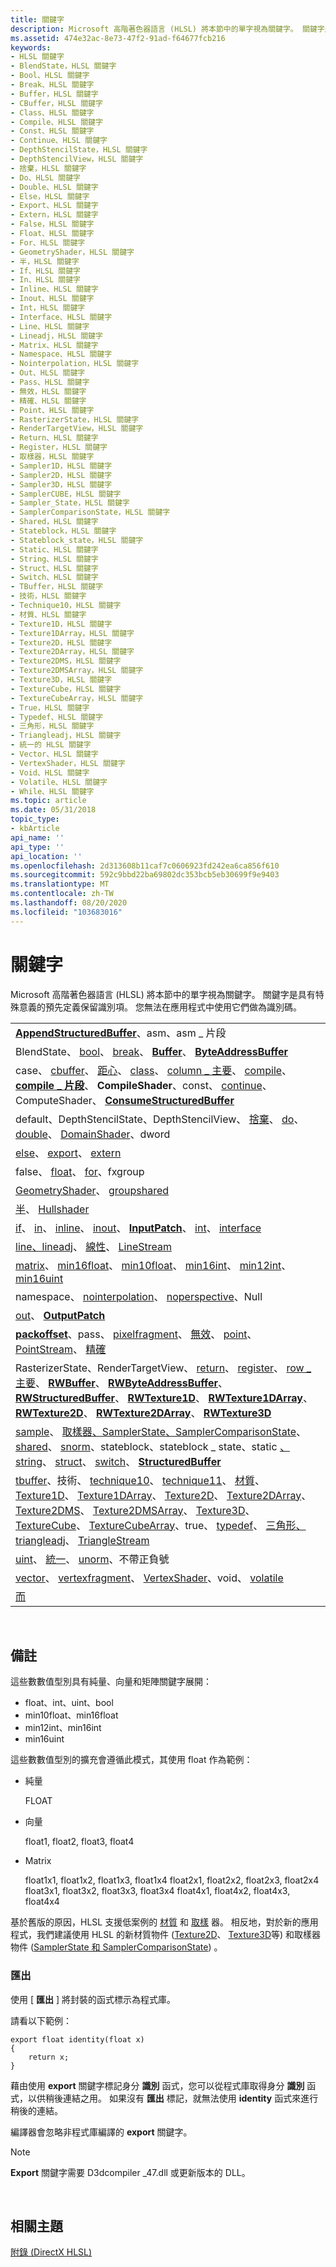```yaml
---
title: 關鍵字
description: Microsoft 高階著色器語言 (HLSL) 將本節中的單字視為關鍵字。 關鍵字是具有特殊意義的預先定義保留識別項。 您無法在應用程式中使用它們做為識別碼。
ms.assetid: 474e32ac-8e73-47f2-91ad-f64677fcb216
keywords:
- HLSL 關鍵字
- BlendState，HLSL 關鍵字
- Bool、HLSL 關鍵字
- Break、HLSL 關鍵字
- Buffer，HLSL 關鍵字
- CBuffer，HLSL 關鍵字
- Class、HLSL 關鍵字
- Compile、HLSL 關鍵字
- Const、HLSL 關鍵字
- Continue、HLSL 關鍵字
- DepthStencilState，HLSL 關鍵字
- DepthStencilView，HLSL 關鍵字
- 捨棄，HLSL 關鍵字
- Do、HLSL 關鍵字
- Double、HLSL 關鍵字
- Else，HLSL 關鍵字
- Export、HLSL 關鍵字
- Extern，HLSL 關鍵字
- False，HLSL 關鍵字
- Float、HLSL 關鍵字
- For、HLSL 關鍵字
- GeometryShader，HLSL 關鍵字
- 半，HLSL 關鍵字
- If、HLSL 關鍵字
- In、HLSL 關鍵字
- Inline、HLSL 關鍵字
- Inout、HLSL 關鍵字
- Int，HLSL 關鍵字
- Interface、HLSL 關鍵字
- Line、HLSL 關鍵字
- Lineadj，HLSL 關鍵字
- Matrix、HLSL 關鍵字
- Namespace、HLSL 關鍵字
- Nointerpolation，HLSL 關鍵字
- Out、HLSL 關鍵字
- Pass、HLSL 關鍵字
- 無效，HLSL 關鍵字
- 精確、HLSL 關鍵字
- Point、HLSL 關鍵字
- RasterizerState，HLSL 關鍵字
- RenderTargetView，HLSL 關鍵字
- Return、HLSL 關鍵字
- Register，HLSL 關鍵字
- 取樣器，HLSL 關鍵字
- Sampler1D，HLSL 關鍵字
- Sampler2D，HLSL 關鍵字
- Sampler3D，HLSL 關鍵字
- SamplerCUBE，HLSL 關鍵字
- Sampler_State，HLSL 關鍵字
- SamplerComparisonState，HLSL 關鍵字
- Shared，HLSL 關鍵字
- Stateblock，HLSL 關鍵字
- Stateblock_state，HLSL 關鍵字
- Static、HLSL 關鍵字
- String、HLSL 關鍵字
- Struct、HLSL 關鍵字
- Switch、HLSL 關鍵字
- TBuffer，HLSL 關鍵字
- 技術，HLSL 關鍵字
- Technique10，HLSL 關鍵字
- 材質、HLSL 關鍵字
- Texture1D，HLSL 關鍵字
- Texture1DArray，HLSL 關鍵字
- Texture2D，HLSL 關鍵字
- Texture2DArray，HLSL 關鍵字
- Texture2DMS，HLSL 關鍵字
- Texture2DMSArray，HLSL 關鍵字
- Texture3D，HLSL 關鍵字
- TextureCube，HLSL 關鍵字
- TextureCubeArray，HLSL 關鍵字
- True，HLSL 關鍵字
- Typedef、HLSL 關鍵字
- 三角形，HLSL 關鍵字
- Triangleadj，HLSL 關鍵字
- 統一的 HLSL 關鍵字
- Vector、HLSL 關鍵字
- VertexShader，HLSL 關鍵字
- Void、HLSL 關鍵字
- Volatile、HLSL 關鍵字
- While、HLSL 關鍵字
ms.topic: article
ms.date: 05/31/2018
topic_type:
- kbArticle
api_name: ''
api_type: ''
api_location: ''
ms.openlocfilehash: 2d313608b11caf7c0606923fd242ea6ca856f610
ms.sourcegitcommit: 592c9bbd22ba69802dc353bcb5eb30699f9e9403
ms.translationtype: MT
ms.contentlocale: zh-TW
ms.lasthandoff: 08/20/2020
ms.locfileid: "103683016"
---
```

# <a name="keywords"></a>關鍵字

Microsoft 高階著色器語言 (HLSL) 將本節中的單字視為關鍵字。 關鍵字是具有特殊意義的預先定義保留識別項。 您無法在應用程式中使用它們做為識別碼。



|                                                                                                                                                                                                                                                                                                                                                                                                                                                                                                                                                                                                                                                                                                                                                                                                          |
|----------------------------------------------------------------------------------------------------------------------------------------------------------------------------------------------------------------------------------------------------------------------------------------------------------------------------------------------------------------------------------------------------------------------------------------------------------------------------------------------------------------------------------------------------------------------------------------------------------------------------------------------------------------------------------------------------------------------------------------------------------------------------------------------------------|
| [**AppendStructuredBuffer**](sm5-object-appendstructuredbuffer.md)、asm、asm \_ 片段                                                                                                                                                                                                                                                                                                                                                                                                                                                                                                                                                                                                                                                                                                                  |
| BlendState、 [bool](dx-graphics-hlsl-scalar.md)、 [break](dx-graphics-hlsl-break.md)、 [**Buffer**](dx-graphics-hlsl-buffer.md)、 [**ByteAddressBuffer**](sm5-object-byteaddressbuffer.md)                                                                                                                                                                                                                                                                                                                                                                                                                                                                                                                                                                                                               |
| case、 [cbuffer](dx-graphics-hlsl-constants.md)、 [距心](dx-graphics-hlsl-struct.md)、 [class](overviews-direct3d-11-hlsl-dynamic-linking-class.md)、 [column \_ 主要](dx-graphics-hlsl-variable-syntax.md)、 [compile](dx-graphics-hlsl-shader.md)、 [**compile \_ 片段**](fragment-declaration-syntax.md)、 **CompileShader**、const、 [continue](dx-graphics-hlsl-continue.md)、ComputeShader、 [**ConsumeStructuredBuffer**](sm5-object-consumestructuredbuffer.md)                                                                                                                                                                                                                                                                                                                              |
| default、DepthStencilState、DepthStencilView、 [捨棄](dx-graphics-hlsl-discard.md)、 [do](dx-graphics-hlsl-do.md)、 [double](dx-graphics-hlsl-scalar.md)、 [DomainShader](dx-graphics-hlsl-shader.md)、dword                                                                                                                                                                                                                                                                                                                                                                                                                                                                                                                                                                                          |
| [else](dx-graphics-hlsl-if.md)、 [export](#export)、 [extern](dx-graphics-hlsl-variable-syntax.md)                                                                                                                                                                                                                                                                                                                                                                                                                                                                                                                                                                                                                                                                                                       |
| false、 [float](dx-graphics-hlsl-scalar.md)、 [for](dx-graphics-hlsl-for.md)、fxgroup                                                                                                                                                                                                                                                                                                                                                                                                                                                                                                                                                                                                                                                                                                                    |
| [GeometryShader](dx-graphics-hlsl-shader.md)、 [groupshared](dx-graphics-hlsl-variable-syntax.md)                                                                                                                                                                                                                                                                                                                                                                                                                                                                                                                                                                                                                                                                                                       |
| [半](dx-graphics-hlsl-scalar.md)、 [Hullshader](dx-graphics-hlsl-shader.md)                                                                                                                                                                                                                                                                                                                                                                                                                                                                                                                                                                                                                                                                                                                           |
| [if](dx-graphics-hlsl-if.md)、 [in](dx-graphics-hlsl-function-parameters.md)、 [inline](dx-graphics-hlsl-function-syntax.md)、 [inout](dx-graphics-hlsl-function-parameters.md)、 [**InputPatch**](sm5-object-inputpatch.md)、 [int](dx-graphics-hlsl-scalar.md)、 [interface](overviews-direct3d-11-hlsl-dynamic-linking-class.md)                                                                                                                                                                                                                                                                                                                                                                                                                                                                     |
| [line、lineadj](dx-graphics-hlsl-geometry-shader.md)、 [線性](dx-graphics-hlsl-struct.md)、 [LineStream](dx-graphics-hlsl-so-type.md)                                                                                                                                                                                                                                                                                                                                                                                                                                                                                                                                                                                                                                                                 |
| [matrix](dx-graphics-hlsl-matrix.md)、 [min16float](dx-graphics-hlsl-scalar.md)、 [min10float](dx-graphics-hlsl-scalar.md)、 [min16int](dx-graphics-hlsl-scalar.md)、 [min12int](dx-graphics-hlsl-scalar.md)、 [min16uint](dx-graphics-hlsl-scalar.md)                                                                                                                                                                                                                                                                                                                                                                                                                                                                                                                                                  |
| namespace、 [nointerpolation](dx-graphics-hlsl-struct.md)、 [noperspective](dx-graphics-hlsl-struct.md)、Null                                                                                                                                                                                                                                                                                                                                                                                                                                                                                                                                                                                                                                                                                            |
| [out](dx-graphics-hlsl-function-parameters.md)、 [ **OutputPatch**](sm5-object-outputpatch.md)                                                                                                                                                                                                                                                                                                                                                                                                                                                                                                                                                                                                                                                                                                           |
| [**packoffset**](dx-graphics-hlsl-variable-packoffset.md)、pass、 [pixelfragment](fragment-declaration-syntax.md)、 [無效](dx-graphics-hlsl-shader.md)、 [point](dx-graphics-hlsl-geometry-shader.md)、 [PointStream](dx-graphics-hlsl-so-type.md)、 [精確](dx-graphics-hlsl-variable-syntax.md)                                                                                                                                                                                                                                                                                                                                                                                                                                                                                              |
| RasterizerState、RenderTargetView、 [return](dx-graphics-hlsl-return.md)、 [register](dx-graphics-hlsl-variable-register.md)、 [row \_ 主要](dx-graphics-hlsl-variable-syntax.md)、 [**RWBuffer**](sm5-object-rwbuffer.md)、 [**RWByteAddressBuffer**](sm5-object-rwbyteaddressbuffer.md)、 [**RWStructuredBuffer**](sm5-object-rwstructuredbuffer.md)、 [**RWTexture1D**](sm5-object-rwtexture1d.md)、 [**RWTexture1DArray**](sm5-object-rwtexture1darray.md)、 [**RWTexture2D**](sm5-object-rwtexture2d.md)、 [**RWTexture2DArray**](sm5-object-rwtexture2darray.md)、 [**RWTexture3D**](sm5-object-rwtexture3d.md)                                                                                                                                                                                     |
| [sample](dx-graphics-hlsl-struct.md)、 [取樣器、SamplerState、SamplerComparisonState](dx-graphics-hlsl-sampler.md)、 [shared](dx-graphics-hlsl-variable-syntax.md)、 [snorm](dx-graphics-hlsl-scalar.md)、stateblock、stateblock \_ state、static [、string](dx-graphics-hlsl-scalar.md)、 [struct](dx-graphics-hlsl-struct.md)、 [switch](dx-graphics-hlsl-switch.md)、 [**StructuredBuffer**](sm5-object-structuredbuffer.md)                                                                                                                                                                                                                                                                                                                                                                          |
| [tbuffer](dx-graphics-hlsl-constants.md)、技術、 [technique10](/windows/desktop/direct3d10/d3d10-effect-technique-syntax)、 [technique11](/windows/desktop/direct3d10/d3d10-effect-technique-syntax)、 [材質](dx-graphics-hlsl-texture.md)、 [Texture1D](sm5-object-texture1d.md)、 [Texture1DArray](sm5-object-texture1darray.md)、 [Texture2D](sm5-object-texture2d.md)、 [Texture2DArray](sm5-object-texture2darray.md)、 [Texture2DMS](sm5-object-texture2dms.md)、 [Texture2DMSArray](sm5-object-texture2dmsarray.md)、 [Texture3D](sm5-object-texture3d.md)、 [TextureCube](dx-graphics-hlsl-to-type.md)、 [TextureCubeArray](dx-graphics-hlsl-to-type.md)、true、 [typedef](dx-graphics-hlsl-user-defined.md)、 [三角形、triangleadj](dx-graphics-hlsl-geometry-shader.md)、 [TriangleStream](dx-graphics-hlsl-so-type.md) |
| [uint](dx-graphics-hlsl-scalar.md)、 [統一](dx-graphics-hlsl-function-parameters.md)、 [unorm](dx-graphics-hlsl-scalar.md)、不帶正負號                                                                                                                                                                                                                                                                                                                                                                                                                                                                                                                                                                                                                                                                 |
| [vector](dx-graphics-hlsl-vector.md)、 [vertexfragment](fragment-declaration-syntax.md)、 [VertexShader](dx-graphics-hlsl-shader.md)、void、 [volatile](dx-graphics-hlsl-variable-syntax.md)                                                                                                                                                                                                                                                                                                                                                                                                                                                                                                                                                                                                            |
| [而](dx-graphics-hlsl-while.md)                                                                                                                                                                                                                                                                                                                                                                                                                                                                                                                                                                                                                                                                                                                                                                      |



 

## <a name="remarks"></a>備註

這些數數值型別具有純量、向量和矩陣關鍵字展開：

-   float、int、uint、bool
-   min10float、min16float
-   min12int、min16int
-   min16uint

這些數數值型別的擴充會遵循此模式，其使用 float 作為範例：

-   純量

    <dl> FLOAT  
    </dl>

-   向量

    <dl> float1, float2, float3, float4  
    </dl>

-   Matrix

    <dl> float1x1, float1x2, float1x3, float1x4  
    float2x1, float2x2, float2x3, float2x4  
    float3x1, float3x2, float3x3, float3x4  
    float4x1, float4x2, float4x3, float4x4  
    </dl>

基於舊版的原因，HLSL 支援低案例的 [材質](dx-graphics-hlsl-texture.md) 和 [取樣](dx-graphics-hlsl-sampler.md) 器。 相反地，對於新的應用程式，我們建議使用 HLSL 的新材質物件 ([Texture2D](sm5-object-texture2d.md)、 [Texture3D](sm5-object-texture3d.md)等) 和取樣器物件 ([SamplerState 和 SamplerComparisonState](dx-graphics-hlsl-sampler.md)) 。

### <a name="export"></a>匯出

使用 [ **匯出** ] 將封裝的函式標示為程式庫。

請看以下範例：

``` syntax
export float identity(float x)
{
    return x;
}
```

藉由使用 **export** 關鍵字標記身分 **識別** 函式，您可以從程式庫取得身分 **識別** 函式，以供稍後連結之用。 如果沒有 **匯出** 標記，就無法使用 **identity** 函式來進行稍後的連結。

編譯器會忽略非程式庫編譯的 **export** 關鍵字。

> [!Note]  
> **Export** 關鍵字需要 D3dcompiler \_47.dll 或更新版本的 DLL。

 

## <a name="related-topics"></a>相關主題

<dl> <dt>

[附錄 (DirectX HLSL) ](dx-graphics-hlsl-appendix.md)
</dt> </dl>

 

 